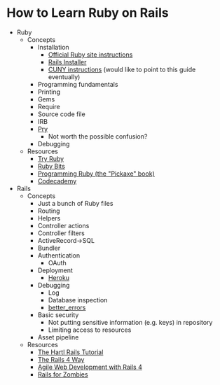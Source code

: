 # How to Learn Ruby on Rails

* Ruby
  * Concepts
    * Installation
      * [Official Ruby site instructions](https://www.ruby-lang.org/en/installation/)
      * [Rails Installer](http://railsinstaller.org)
      * [CUNY instructions](https://github.com/cuny-nytech/syllabus/blob/master/docs/setup.md) (would like to point to this guide eventually)
    * Programming fundamentals
    * Printing
    * Gems
    * Require
    * Source code file
    * IRB
    * [Pry](http://pryrepl.org)
      * Not worth the possible confusion?
    * Debugging
  * Resources
    * [Try Ruby](https://www.codeschool.com/courses/try-ruby)
    * [Ruby Bits](https://www.codeschool.com/courses/ruby-bits)
    * [Programming Ruby (the "Pickaxe" book)](http://pragprog.com/book/ruby/programming-ruby)
    * [Codecademy](http://www.codecademy.com/tracks/ruby)
* Rails
  * Concepts
    * Just a bunch of Ruby files
    * Routing
    * Helpers
    * Controller actions
    * Controller filters
    * ActiveRecord->SQL
    * Bundler
    * Authentication
      * OAuth
    * Deployment
      * [Heroku](https://devcenter.heroku.com/articles/getting-started-with-rails4)
    * Debugging
      * Log
      * Database inspection
      * [better_errors](https://github.com/charliesome/better_errors)
    * Basic security
      * Not putting sensitive information (e.g. keys) in repository
      * Limiting access to resources
    * Asset pipeline
  * Resources
    * [The Hartl Rails Tutorial](http://www.railstutorial.org)
    * [The Rails 4 Way](https://leanpub.com/tr4w)
    * [Agile Web Development with Rails 4](http://pragprog.com/book/rails4/agile-web-development-with-rails-4)
    * [Rails for Zombies](http://railsforzombies.org)
